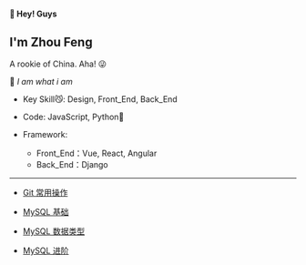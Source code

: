 #### 👋 Hey! Guys

## I'm Zhou Feng

A rookie of China. Aha! 😜

💨 _I am what i am_

- Key Skill😼:  Design, Front_End, Back_End

- Code: JavaScript, Python🙈

- Framework:

  - Front_End：Vue, React, Angular
  - Back_End：Django

***

- [Git 常用操作](http://images.dorc.top/blog/Memo_Pdf/GIT_LINUX.pdf)

- [MySQL 基础](http://images.dorc.top/blog/Memo_Pdf/MySQL_BASIC.pdf)
- [MySQL 数据类型](http://images.dorc.top/blog/Memo_Pdf/MySQL_DATATYPE.pdf)
- [MySQL 进阶](http://images.dorc.top/blog/Memo_Pdf/MySQL_ADVANCE.pdf)
